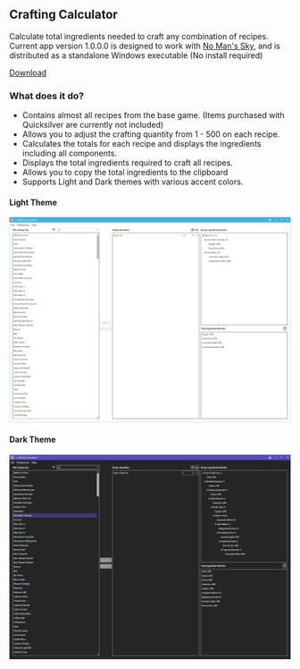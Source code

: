 ## Crafting Calculator

Calculate total ingredients needed to craft any combination of recipes.  Current app version 1.0.0.0 is designed to work with [No Man's Sky](https://www.nomanssky.com/), and is distributed as a standalone Windows executable (No install required)

[Download](CraftingCalculator.zip)

### What does it do?

- Contains almost all recipes from the base game.  (Items purchased with Quicksilver are currently not included)
- Allows you to adjust the crafting quantity from 1 - 500 on each recipe.
- Calculates the totals for each recipe and displays the ingredients including all components.
- Displays the total ingredients required to craft all recipes.
- Allows you to copy the total ingredients to the clipboard
- Supports Light and Dark themes with various accent colors.  

#### Light Theme
![Light Theme](/docs/LightThemeScreenshot.png)

#### Dark Theme
![Dark Theme](/docs/DarkThemeScreenshot.png)
